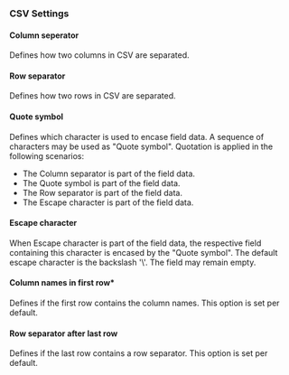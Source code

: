 
### CSV Settings

#### Column seperator
Defines how two columns in CSV are separated.

#### Row separator
Defines how two rows in CSV are separated.

#### Quote symbol
Defines which character is used to encase field data. A sequence of characters may be used as "Quote symbol".
Quotation is applied in the following scenarios:
- The Column separator is part of the field data.
- The Quote symbol is part of the field data.
- The Row separator is part of the field data.
- The Escape character is part of the field data.

#### Escape character
When Escape character is part of the field data, the respective field containing this character is encased by the "Quote symbol".
The default escape character is the backslash '\\'. The field may remain empty.

#### Column names in first row*
Defines if the first row contains the column names. This option is set per default.

#### Row separator after last row
Defines if the last row contains a row separator. This option is set per default.